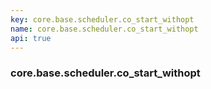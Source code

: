 ```yaml
---
key: core.base.scheduler.co_start_withopt
name: core.base.scheduler.co_start_withopt
api: true
---
```


### core.base.scheduler.co_start_withopt
